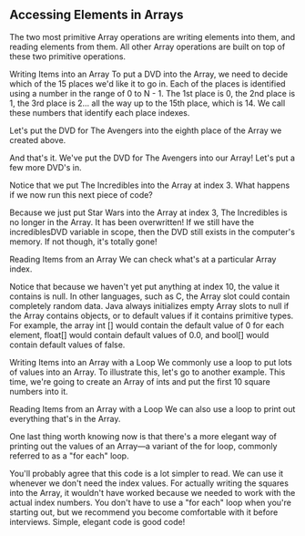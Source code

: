 ## Accessing Elements in Arrays

The two most primitive Array operations are writing elements into them, and reading elements from them. All other Array operations are built on top of these two primitive operations.



Writing Items into an Array
To put a DVD into the Array, we need to decide which of the 15 places we'd like it to go in. Each of the places is identified using a number in the range of 0 to N - 1. The 1st place is 0, the 2nd place is 1, the 3rd place is 2... all the way up to the 15th place, which is 14. We call these numbers that identify each place indexes.

Let's put the DVD for The Avengers into the eighth place of the Array we created above.


And that's it. We've put the DVD for The Avengers into our Array! Let's put a few more DVD's in.


Notice that we put The Incredibles into the Array at index 3. What happens if we now run this next piece of code?


Because we just put Star Wars into the Array at index 3, The Incredibles is no longer in the Array. It has been overwritten! If we still have the incrediblesDVD variable in scope, then the DVD still exists in the computer's memory. If not though, it's totally gone!



Reading Items from an Array
We can check what's at a particular Array index.


Notice that because we haven't yet put anything at index 10, the value it contains is null. In other languages, such as C, the Array slot could contain completely random data. Java always initializes empty Array slots to null if the Array contains objects, or to default values if it contains primitive types. For example, the array int [] would contain the default value of 0 for each element, float[] would contain default values of 0.0, and bool[] would contain default values of false.



Writing Items into an Array with a Loop
We commonly use a loop to put lots of values into an Array. To illustrate this, let's go to another example. This time, we're going to create an Array of ints and put the first 10 square numbers into it.




Reading Items from an Array with a Loop
We can also use a loop to print out everything that's in the Array.


One last thing worth knowing now is that there's a more elegant way of printing out the values of an Array—a variant of the for loop, commonly referred to as a "for each" loop.


You'll probably agree that this code is a lot simpler to read. We can use it whenever we don't need the index values. For actually writing the squares into the Array, it wouldn't have worked because we needed to work with the actual index numbers. You don't have to use a "for each" loop when you're starting out, but we recommend you become comfortable with it before interviews. Simple, elegant code is good code!
